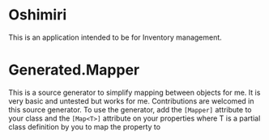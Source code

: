 # Oshimiri
This is an application intended to be for Inventory management.

# Generated.Mapper 
This is a source generator to simplify mapping between objects for me. It is very basic and untested but works for me. Contributions are welcomed in this source generator.
To use the generator, add the `[Mapper]` attribute to your class and the `[Map<T>]` attribute on your properties where T is a partial class definition by you to map the property to
